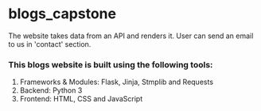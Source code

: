 <h1>blogs_capstone</h1>
<p>The website takes data from an API and renders it. User can send an email to us in 'contact' section.</p>

<h3>This blogs website is built using the following tools:</h3>
<ol>
  <li>Frameworks & Modules: Flask, Jinja, Stmplib and Requests</li>
  <li>Backend: Python 3</li>
  <li>Frontend: HTML, CSS and JavaScript</li>
</ol>
